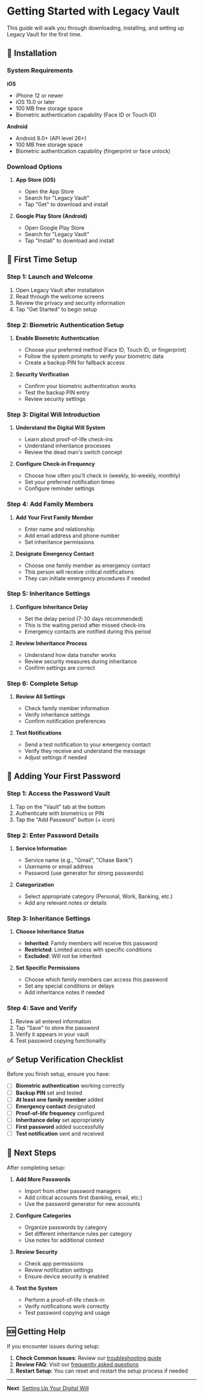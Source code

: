 # Getting Started with Legacy Vault

This guide will walk you through downloading, installing, and setting up Legacy Vault for the first time.

## 📱 Installation

### System Requirements

**iOS**
- iPhone 12 or newer
- iOS 15.0 or later
- 100 MB free storage space
- Biometric authentication capability (Face ID or Touch ID)

**Android**
- Android 8.0+ (API level 26+)
- 100 MB free storage space
- Biometric authentication capability (fingerprint or face unlock)

### Download Options

1. **App Store (iOS)**
   - Open the App Store
   - Search for "Legacy Vault"
   - Tap "Get" to download and install

2. **Google Play Store (Android)**
   - Open Google Play Store
   - Search for "Legacy Vault"
   - Tap "Install" to download and install

## 🎯 First Time Setup

### Step 1: Launch and Welcome
1. Open Legacy Vault after installation
2. Read through the welcome screens
3. Review the privacy and security information
4. Tap "Get Started" to begin setup

### Step 2: Biometric Authentication Setup
1. **Enable Biometric Authentication**
   - Choose your preferred method (Face ID, Touch ID, or fingerprint)
   - Follow the system prompts to verify your biometric data
   - Create a backup PIN for fallback access

2. **Security Verification**
   - Confirm your biometric authentication works
   - Test the backup PIN entry
   - Review security settings

### Step 3: Digital Will Introduction
1. **Understand the Digital Will System**
   - Learn about proof-of-life check-ins
   - Understand inheritance processes
   - Review the dead man's switch concept

2. **Configure Check-in Frequency**
   - Choose how often you'll check in (weekly, bi-weekly, monthly)
   - Set your preferred notification times
   - Configure reminder settings

### Step 4: Add Family Members
1. **Add Your First Family Member**
   - Enter name and relationship
   - Add email address and phone number
   - Set inheritance permissions

2. **Designate Emergency Contact**
   - Choose one family member as emergency contact
   - This person will receive critical notifications
   - They can initiate emergency procedures if needed

### Step 5: Inheritance Settings
1. **Configure Inheritance Delay**
   - Set the delay period (7-30 days recommended)
   - This is the waiting period after missed check-ins
   - Emergency contacts are notified during this period

2. **Review Inheritance Process**
   - Understand how data transfer works
   - Review security measures during inheritance
   - Confirm settings are correct

### Step 6: Complete Setup
1. **Review All Settings**
   - Check family member information
   - Verify inheritance settings
   - Confirm notification preferences

2. **Test Notifications**
   - Send a test notification to your emergency contact
   - Verify they receive and understand the message
   - Adjust settings if needed

## 🔐 Adding Your First Password

### Step 1: Access the Password Vault
1. Tap on the "Vault" tab at the bottom
2. Authenticate with biometrics or PIN
3. Tap the "Add Password" button (+ icon)

### Step 2: Enter Password Details
1. **Service Information**
   - Service name (e.g., "Gmail", "Chase Bank")
   - Username or email address
   - Password (use generator for strong passwords)

2. **Categorization**
   - Select appropriate category (Personal, Work, Banking, etc.)
   - Add any relevant notes or details

### Step 3: Inheritance Settings
1. **Choose Inheritance Status**
   - **Inherited**: Family members will receive this password
   - **Restricted**: Limited access with specific conditions
   - **Excluded**: Will not be inherited

2. **Set Specific Permissions**
   - Choose which family members can access this password
   - Set any special conditions or delays
   - Add inheritance notes if needed

### Step 4: Save and Verify
1. Review all entered information
2. Tap "Save" to store the password
3. Verify it appears in your vault
4. Test password copying functionality

## ✅ Setup Verification Checklist

Before you finish setup, ensure you have:

- [ ] **Biometric authentication** working correctly
- [ ] **Backup PIN** set and tested
- [ ] **At least one family member** added
- [ ] **Emergency contact** designated
- [ ] **Proof-of-life frequency** configured
- [ ] **Inheritance delay** set appropriately
- [ ] **First password** added successfully
- [ ] **Test notification** sent and received

## 🔄 Next Steps

After completing setup:

1. **Add More Passwords**
   - Import from other password managers
   - Add critical accounts first (banking, email, etc.)
   - Use the password generator for new accounts

2. **Configure Categories**
   - Organize passwords by category
   - Set different inheritance rules per category
   - Use notes for additional context

3. **Review Security**
   - Check app permissions
   - Review notification settings
   - Ensure device security is enabled

4. **Test the System**
   - Perform a proof-of-life check-in
   - Verify notifications work correctly
   - Test password copying and usage

## 🆘 Getting Help

If you encounter issues during setup:

1. **Check Common Issues**: Review our [troubleshooting guide](./troubleshooting.md)
2. **Review FAQ**: Visit our [frequently asked questions](./faq.md)
3. **Restart Setup**: You can reset and restart the setup process if needed

---

**Next**: [Setting Up Your Digital Will](./digital-will-setup.md)